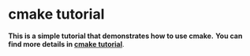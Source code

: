 # cmake tutorial
**This is a simple tutorial that demonstrates how to use cmake.**
**You can find more details in [cmake tutorial](https://jyx-fyh.github.io/2023/05/05/cmake%E5%85%A5%E9%97%A8/)**.
